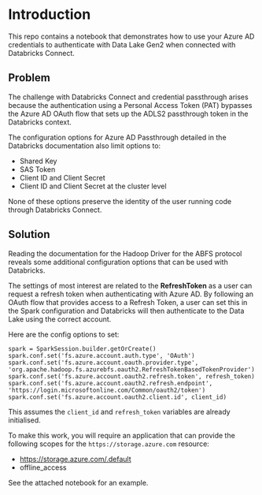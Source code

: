 # Introduction

This repo contains a notebook that demonstrates how to use your Azure AD credentials to authenticate with Data Lake Gen2 when connected with Databricks Connect.

## Problem
The challenge with Databricks Connect and credential passthrough arises because the authentication using a Personal Access Token (PAT) bypasses the Azure AD OAuth flow that sets up the ADLS2 passthrough token in the Databricks context.

The configuration options for Azure AD Passthrough detailed in the Databricks documentation also limit options to:
* Shared Key
* SAS Token
* Client ID and Client Secret
* Client ID and Client Secret at the cluster level

None of these options preserve the identity of the user running code through Databricks Connect.

## Solution
Reading the documentation for the Hadoop Driver for the ABFS protocol reveals some additional configuration options that can be used with Databricks. 

The settings of most interest are related to the **RefreshToken** as a user can request a refresh token when authenticating with Azure AD. By following an OAuth flow that provides access to a Refresh Token, a user can set this in the Spark configuration and Databricks will then authenticate to the Data Lake using the correct account.

Here are the config options to set:

```
spark = SparkSession.builder.getOrCreate()
spark.conf.set('fs.azure.account.auth.type', 'OAuth')
spark.conf.set('fs.azure.account.oauth.provider.type', 'org.apache.hadoop.fs.azurebfs.oauth2.RefreshTokenBasedTokenProvider')
spark.conf.set('fs.azure.account.oauth2.refresh.token', refresh_token)
spark.conf.set('fs.azure.account.oauth2.refresh.endpoint', 'https://login.microsoftonline.com/Common/oauth2/token')
spark.conf.set('fs.azure.account.oauth2.client.id', client_id)
```

This assumes the `client_id` and `refresh_token` variables are already initialised.

To make this work, you will require an application that can provide the following scopes for the `https://storage.azure.com` resource:
* https://storage.azure.com/.default
* offline_access

See the attached notebook for an example.



